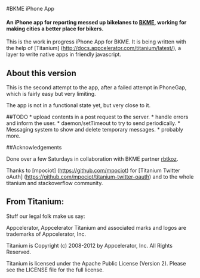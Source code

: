 #BKME iPhone App

#### An iPhone app for reporting messed up bikelanes to [BKME](http://www.bkme.org), working for making cities a better place for bikers.

This is the work in progress iPhone App for BKME. It is being written with the help of [Titanium] (http://docs.appcelerator.com/titanium/latest/), a layer to write native apps in friendly javascript.

## About this version

This is the second attempt to the app, after a failed attempt in PhoneGap, which is fairly easy but very limiting.

The app is not in a functional state yet, but very close to it.

##TODO
    * upload contents in a post request to the server.
        * handle errors and inform the user.
        * daemon/setTimeout to try to send periodically.
    * Messaging system to show and delete temporary messages.
    * probably more.


##Acknowledgements 

Done over a few Saturdays in collaboration with BKME partner [rbtkoz](https://github.com/rbtkoz). 

Thanks to [mpociot] (https://github.com/mpociot) for [Titanium Twitter oAuth] (https://github.com/mpociot/titanium-twitter-oauth) and to the whole titanium and stackoverflow community.


From Titanium:
----------------------------------
Stuff our legal folk make us say:

Appcelerator, Appcelerator Titanium and associated marks and logos are 
trademarks of Appcelerator, Inc. 

Titanium is Copyright (c) 2008-2012 by Appcelerator, Inc. All Rights Reserved.

Titanium is licensed under the Apache Public License (Version 2). Please
see the LICENSE file for the full license.

